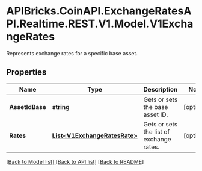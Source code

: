 # APIBricks.CoinAPI.ExchangeRatesAPI.Realtime.REST.V1.Model.V1ExchangeRates
Represents exchange rates for a specific base asset.

## Properties

Name | Type | Description | Notes
------------ | ------------- | ------------- | -------------
**AssetIdBase** | **string** | Gets or sets the base asset ID. | [optional] 
**Rates** | [**List&lt;V1ExchangeRatesRate&gt;**](V1ExchangeRatesRate.md) | Gets or sets the list of exchange rates. | [optional] 

[[Back to Model list]](../../README.md#documentation-for-models) [[Back to API list]](../../README.md#documentation-for-api-endpoints) [[Back to README]](../../README.md)

